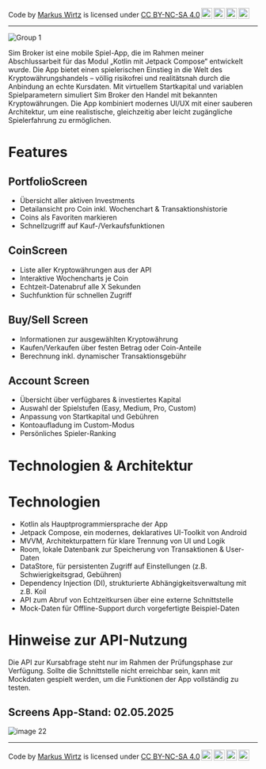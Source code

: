 <p xmlns:cc="http://creativecommons.org/ns#" xmlns:dct="http://purl.org/dc/terms/">Code by <a rel="cc:attributionURL dct:creator" property="cc:attributionName" href="https://github.com/N-E-O-N-E">Markus Wirtz</a> is licensed under <a href="https://creativecommons.org/licenses/by-nc-sa/4.0/?ref=chooser-v1" target="_blank" rel="license noopener noreferrer" style="display:inline-block;">CC BY-NC-SA 4.0<img style="height:22px!important;margin-left:3px;vertical-align:text-bottom;" src="https://mirrors.creativecommons.org/presskit/icons/cc.svg?ref=chooser-v1" alt=""><img style="height:22px!important;margin-left:3px;vertical-align:text-bottom;" src="https://mirrors.creativecommons.org/presskit/icons/by.svg?ref=chooser-v1" alt=""><img style="height:22px!important;margin-left:3px;vertical-align:text-bottom;" src="https://mirrors.creativecommons.org/presskit/icons/nc.svg?ref=chooser-v1" alt=""><img style="height:22px!important;margin-left:3px;vertical-align:text-bottom;" src="https://mirrors.creativecommons.org/presskit/icons/sa.svg?ref=chooser-v1" alt=""></a></p>

---

![Group 1](https://github.com/user-attachments/assets/ef223552-32b3-4815-a96a-10977768d6dc)

Sim Broker ist eine mobile Spiel-App, die im Rahmen meiner Abschlussarbeit für das Modul „Kotlin mit Jetpack Compose“ entwickelt wurde. Die App bietet einen spielerischen Einstieg in die Welt des Kryptowährungshandels – völlig risikofrei und realitätsnah durch die Anbindung an echte Kursdaten.
Mit virtuellem Startkapital und variablen Spielparametern simuliert Sim Broker den Handel mit bekannten Kryptowährungen. Die App kombiniert modernes UI/UX mit einer sauberen Architektur, um eine realistische, gleichzeitig aber leicht zugängliche Spielerfahrung zu ermöglichen.

# Features

## PortfolioScreen
- Übersicht aller aktiven Investments 
- Detailansicht pro Coin inkl. Wochenchart & Transaktionshistorie 
- Coins als Favoriten markieren 
- Schnellzugriff auf Kauf-/Verkaufsfunktionen

## CoinScreen
- Liste aller Kryptowährungen aus der API
- Interaktive Wochencharts je Coin 
- Echtzeit-Datenabruf alle X Sekunden 
- Suchfunktion für schnellen Zugriff

## Buy/Sell Screen
- Informationen zur ausgewählten Kryptowährung 
- Kaufen/Verkaufen über festen Betrag oder Coin-Anteile 
- Berechnung inkl. dynamischer Transaktionsgebühr

## Account Screen
- Übersicht über verfügbares & investiertes Kapital 
- Auswahl der Spielstufen (Easy, Medium, Pro, Custom)
- Anpassung von Startkapital und Gebühren 
- Kontoaufladung im Custom-Modus 
- Persönliches Spieler-Ranking

# Technologien & Architektur

# Technologien
- Kotlin als Hauptprogrammiersprache der App 
- Jetpack Compose, ein modernes, deklaratives UI-Toolkit von Android 
- MVVM, Architekturpattern für klare Trennung von UI und Logik 
- Room, lokale Datenbank zur Speicherung von Transaktionen & User-Daten 
- DataStore, für persistenten Zugriff auf Einstellungen (z.B. Schwierigkeitsgrad, Gebühren)
- Dependency Injection (DI), strukturierte Abhängigkeitsverwaltung mit z.B. Koil 
- API zum Abruf von Echtzeitkursen über eine externe Schnittstelle 
- Mock-Daten für Offline-Support durch vorgefertigte Beispiel-Daten

# Hinweise zur API-Nutzung

Die API zur Kursabfrage steht nur im Rahmen der Prüfungsphase zur Verfügung. Sollte die Schnittstelle nicht erreichbar sein, kann mit Mockdaten gespielt werden, um die Funktionen der App vollständig zu testen.


## Screens App-Stand: 02.05.2025
![image 22](https://github.com/user-attachments/assets/4cb8370f-d576-429a-8988-084ebacd7722)

---

<p xmlns:cc="http://creativecommons.org/ns#" xmlns:dct="http://purl.org/dc/terms/">Code by <a rel="cc:attributionURL dct:creator" property="cc:attributionName" href="https://github.com/N-E-O-N-E">Markus Wirtz</a> is licensed under <a href="https://creativecommons.org/licenses/by-nc-sa/4.0/?ref=chooser-v1" target="_blank" rel="license noopener noreferrer" style="display:inline-block;">CC BY-NC-SA 4.0<img style="height:22px!important;margin-left:3px;vertical-align:text-bottom;" src="https://mirrors.creativecommons.org/presskit/icons/cc.svg?ref=chooser-v1" alt=""><img style="height:22px!important;margin-left:3px;vertical-align:text-bottom;" src="https://mirrors.creativecommons.org/presskit/icons/by.svg?ref=chooser-v1" alt=""><img style="height:22px!important;margin-left:3px;vertical-align:text-bottom;" src="https://mirrors.creativecommons.org/presskit/icons/nc.svg?ref=chooser-v1" alt=""><img style="height:22px!important;margin-left:3px;vertical-align:text-bottom;" src="https://mirrors.creativecommons.org/presskit/icons/sa.svg?ref=chooser-v1" alt=""></a></p>
